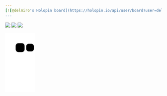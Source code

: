 ```yaml
---
[![@delmiro's Holopin board](https://holopin.io/api/user/board?user=delmiro)](https://holopin.io/@delmiro)
---
```

<a href="https://www.instagram.com/delmiro__jr/?hl=pt-br" target="_blank"><img src="https://img.shields.io/badge/-Instagram-%23E4405F?style=for-the-badge&logo=instagram&logoColor=white" target="_blank"></a>
 	<a href="https://www.twitch.tv/mirotec" target="_blank"><img src="https://img.shields.io/badge/Twitch-9146FF?style=for-the-badge&logo=twitch&logoColor=white" target="_blank"></a>
  <a href = "mailto:delmiroribeiro.alpha@gmail.com"><img src="https://img.shields.io/badge/-Gmail-%23333?style=for-the-badge&logo=gmail&logoColor=white" target="_blank"></a>
  
  

  ![Snake animation](https://github.com/rafaballerini/rafaballerini/blob/output/github-contribution-grid-snake.svg)
 

